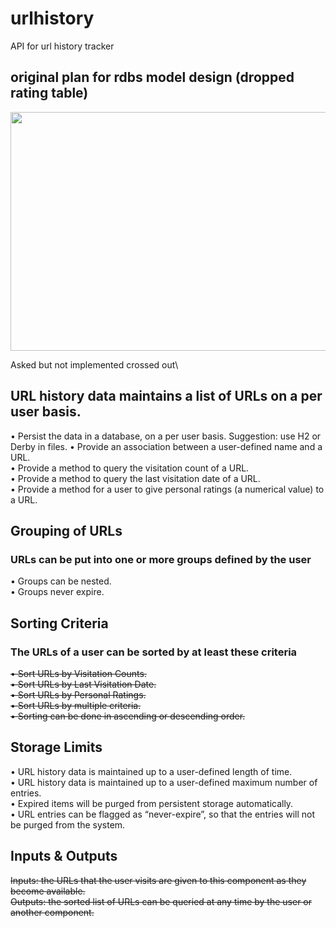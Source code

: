 # urlhistory
API for url history tracker

## original plan for rdbs model design (dropped rating table)
<img src="https://user-images.githubusercontent.com/31434297/193477450-d8a6b2c8-709b-4517-a6fd-10c854353d04.png" width="956" height="382"/>


Asked but not implemented crossed out\

## URL history data maintains a list of URLs on a per user basis.

• Persist the data in a database, on a per user basis. Suggestion: use H2 or Derby in files.
• Provide an association between a user-defined name and a URL.\
• Provide a method to query the visitation count of a URL.\
• Provide a method to query the last visitation date of a URL.\
• Provide a method for a user to give personal ratings (a numerical value) to a URL.

## Grouping of URLs
### URLs can be put into one or more groups defined by the user

• Groups can be nested.\
• Groups never expire.

## Sorting Criteria
### The URLs of a user can be sorted by at least these criteria

~~• Sort URLs by Visitation Counts.~~\
~~• Sort URLs by Last Visitation Date.~~\
~~• Sort URLs by Personal Ratings.~~\
~~• Sort URLs by multiple criteria.~~\
~~• Sorting can be done in ascending or descending order.~~

## Storage Limits
• URL history data is maintained up to a user-defined length of time.\
• URL history data is maintained up to a user-defined maximum number of entries.\
• Expired items will be purged from persistent storage automatically.\
• URL entries can be flagged as “never-expire”, so that the entries will not be purged from the system.

## Inputs & Outputs
~~Inputs: the URLs that the user visits are given to this component as they become available.~~\
~~Outputs: the sorted list of URLs can be queried at any time by the user or another component.~~
